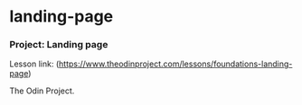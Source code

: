 # landing-page

### Project: Landing page

Lesson link: (https://www.theodinproject.com/lessons/foundations-landing-page)

The Odin Project.
